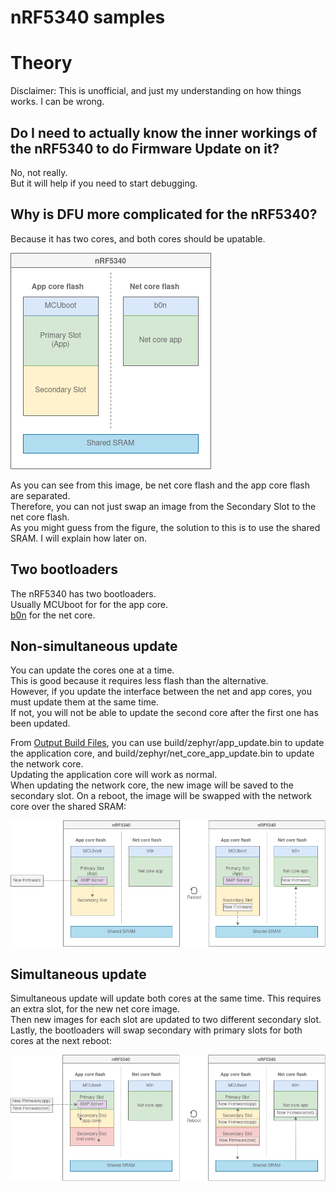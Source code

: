 # nRF5340 samples

# Theory
Disclaimer: This is unofficial, and just my understanding on how things works. I can be wrong.  

## Do I need to actually know the inner workings of the nRF5340 to do Firmware Update on it?
No, not really.  
But it will help if you need to start debugging.

## Why is DFU more complicated for the nRF5340?
Because it has two cores, and both cores should be upatable.

![nRF5340](../../.images/nrf5340_bootloaders.png)

As you can see from this image, be net core flash and the app core flash are separated.  
Therefore, you can not just swap an image from the Secondary Slot to the net core flash.  
As you might guess from the figure, the solution to this is to use the shared SRAM. I will explain how later on.

## Two bootloaders
The nRF5340 has two bootloaders.  
Usually MCUboot for for the app core.  
[b0n](https://developer.nordicsemi.com/nRF_Connect_SDK/doc/2.1.0/nrf/samples/nrf5340/netboot/README.html) for the net core. 

## Non-simultaneous update
You can update the cores one at a time.  
This is good because it requires less flash than the alternative.  
However, if you update the interface between the net and app cores, you must update them at the same time.  
If not, you will not be able to update the second core after the first one has been updated.  

From [Output Build Files](https://developer.nordicsemi.com/nRF_Connect_SDK/doc/latest/nrf/app_build_system.html#output-build-files), you can use build/zephyr/app\_update.bin to update the application core, and build/zephyr/net\_core\_app\_update.bin to update the network core.  
Updating the application core will work as normal.  
When updating the network core, the new image will be saved to the secondary slot. On a reboot, the image will be swapped with the network core over the shared SRAM:

![nonsimultaneous nRF5340 update](../../.images/net_core_update.png)


## Simultaneous update
Simultaneous update will update both cores at the same time.
This requires an extra slot, for the new net core image.  
Then new images for each slot are updated to two different secondary slot.  
Lastly, the bootloaders will swap secondary with primary slots for both cores at the next reboot:

![simultaneous nRF5340 update](../../.images/both_core_update.png)
